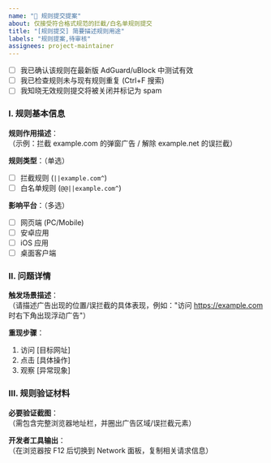 ```yaml
---
name: "🚩 规则提交提案"
about: 仅接受符合格式规范的拦截/白名单规则提交
title: "[规则提交] 简要描述规则用途"
labels: "规则提案,待审核"
assignees: project-maintainer
---
```


<!-- 提交前请完成以下检查 -->
- [ ] 我已确认该规则在最新版 AdGuard/uBlock 中测试有效
- [ ] 我已检查规则未与现有规则重复 (Ctrl+F 搜索)
- [ ] 我知晓无效规则提交将被关闭并标记为 spam

### Ⅰ. 规则基本信息
<!-- 请用简洁的一句话描述规则用途 -->
**规则作用描述**：  
（示例：拦截 example.com 的弹窗广告 / 解除 example.net 的误拦截）

**规则类型**：（单选）
- [ ] 拦截规则 (`||example.com^`)
- [ ] 白名单规则 (`@@||example.com^`)

**影响平台**：（多选）
- [ ] 网页端 (PC/Mobile)
- [ ] 安卓应用
- [ ] iOS 应用
- [ ] 桌面客户端

### Ⅱ. 问题详情
**触发场景描述**：  
（请描述广告出现的位置/误拦截的具体表现，例如："访问 https://example.com 时右下角出现浮动广告"）

**重现步骤**：
1. 访问 [目标网址] 
2. 点击 [具体操作]
3. 观察 [异常现象]

### Ⅲ. 规则验证材料
**必要验证截图**：  
（需包含完整浏览器地址栏，并圈出广告区域/误拦截元素）

**开发者工具输出**：  
（在浏览器按 F12 后切换到 Network 面板，复制相关请求信息）
